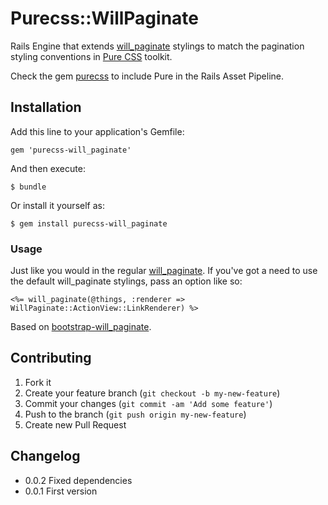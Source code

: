 # Purecss::WillPaginate

Rails Engine that extends [will_paginate][wp] stylings to match the pagination styling conventions 
in [Pure CSS][pc] toolkit.

Check the gem [purecss](https://github.com/mseri/rails-purecss) to include Pure in the Rails Asset Pipeline.

## Installation

Add this line to your application's Gemfile:

    gem 'purecss-will_paginate'

And then execute:

    $ bundle

Or install it yourself as:

    $ gem install purecss-will_paginate

### Usage

Just like you would in the regular [will_paginate][wp].  If you've got a need to use the default will_paginate stylings,
pass an option like so:

    <%= will_paginate(@things, :renderer => WillPaginate::ActionView::LinkRenderer) %>

Based on [bootstrap-will_paginate](https://github.com/yrgoldteeth/bootstrap-will_paginate).

## Contributing

1. Fork it
2. Create your feature branch (`git checkout -b my-new-feature`)
3. Commit your changes (`git commit -am 'Add some feature'`)
4. Push to the branch (`git push origin my-new-feature`)
5. Create new Pull Request

[wp]: http://github.com/mislav/will_paginate
[pc]: http://purecss.io

## Changelog 
- 0.0.2 Fixed dependencies
- 0.0.1 First version
